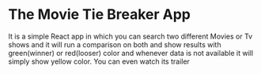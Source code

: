 # The Movie Tie Breaker App

It is a simple React app in which you can search two different Movies or Tv shows and it will run a comparison on both and show results with green(winner) or red(looser) color and whenever data is not available it will simply show yellow color.
You can even watch its trailer
